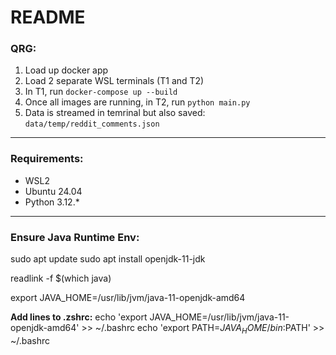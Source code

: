 # README

### **QRG:**

1. Load up docker app
2. Load 2 separate WSL terminals (T1 and T2)
3. In T1, run ``docker-compose up --build``
4. Once all images are running, in T2, run ``python main.py``
5. Data is streamed in temrinal but also saved: ``data/temp/reddit_comments.json``

---

### **Requirements:**
- WSL2
- Ubuntu 24.04
- Python 3.12.*

---

### Ensure Java Runtime Env:

sudo apt update
sudo apt install openjdk-11-jdk

readlink -f $(which java)

export JAVA_HOME=/usr/lib/jvm/java-11-openjdk-amd64

**Add lines to .zshrc:**
echo 'export JAVA_HOME=/usr/lib/jvm/java-11-openjdk-amd64' >> ~/.bashrc
echo 'export PATH=$JAVA_HOME/bin:$PATH' >> ~/.bashrc